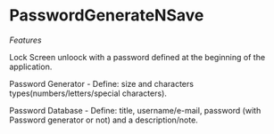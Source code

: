# PasswordGenerateNSave #

*Features*

Lock Screen unloock with a password defined at the beginning of the application.

Password Generator - Define: size and characters types(numbers/letters/special characters).

Password Database - Define: title, username/e-mail, password (with Password generator or not) and a description/note.
